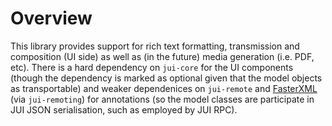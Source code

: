 # Overview

This library provides support for rich text formatting, transmission and composition (UI side) as well as (in the future) media generation (i.e. PDF, etc). There is a hard dependency on `jui-core` for the UI components (though the dependency is marked as optional given that the model objects as transportable) and weaker dependenices on `jui-remote` and [FasterXML](https://github.com/FasterXML) (via `jui-remoting`) for annotations (so the model classes are participate in JUI JSON serialisation, such as employed by JUI RPC).